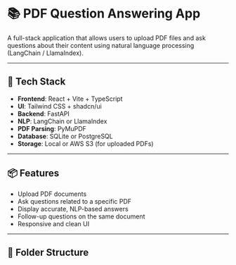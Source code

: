 # 📚 PDF Question Answering App

A full-stack application that allows users to upload PDF files and ask questions about their content using natural language processing (LangChain / LlamaIndex).

---

## 🔧 Tech Stack

- **Frontend**: React + Vite + TypeScript
- **UI**: Tailwind CSS + shadcn/ui
- **Backend**: FastAPI
- **NLP**: LangChain or LlamaIndex
- **PDF Parsing**: PyMuPDF
- **Database**: SQLite or PostgreSQL
- **Storage**: Local or AWS S3 (for uploaded PDFs)

---

## 📦 Features

- Upload PDF documents
- Ask questions related to a specific PDF
- Display accurate, NLP-based answers
- Follow-up questions on the same document
- Responsive and clean UI

---

## 📁 Folder Structure



